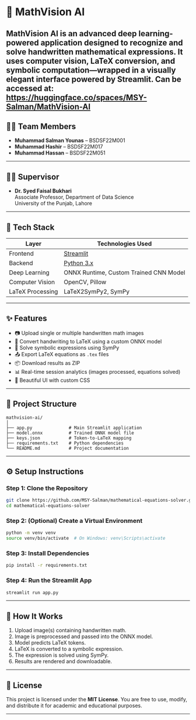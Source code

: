 # 🧠 MathVision AI

**MathVision AI** is an advanced deep learning-powered application designed to recognize and solve handwritten mathematical expressions. It uses computer vision, LaTeX conversion, and symbolic computation—wrapped in a visually elegant interface powered by **Streamlit**.
Can be accessed at: https://huggingface.co/spaces/MSY-Salman/MathVision-AI
---

## 👨‍💻 Team Members

- **Muhammad Salman Younas** – BSDSF22M001  
- **Muhammad Hashir** – BSDSF22M017  
- **Muhammad Hassan** – BSDSF22M051

---

## 👨‍🏫 Supervisor

- **Dr. Syed Faisal Bukhari**  
  Associate Professor, Department of Data Science  
  University of the Punjab, Lahore

---

## 🚀 Tech Stack

| Layer           | Technologies Used                            |
|------------------|----------------------------------------------|
| Frontend         | [Streamlit](https://streamlit.io/)           |
| Backend          | [Python 3.x](https://www.python.org/)        |
| Deep Learning    | ONNX Runtime, Custom Trained CNN Model       |
| Computer Vision  | OpenCV, Pillow                               |
| LaTeX Processing | LaTeX2SymPy2, SymPy                          |

---

## ✨ Features

- 📷 Upload single or multiple handwritten math images  
- 🤖 Convert handwriting to LaTeX using a custom ONNX model  
- 🧠 Solve symbolic expressions using SymPy  
- 📤 Export LaTeX equations as `.tex` files  
- 📦 Download results as ZIP  
- 📊 Real-time session analytics (images processed, equations solved)  
- 🎨 Beautiful UI with custom CSS  

---

## 📂 Project Structure

    mathvision-ai/
    │
    ├── app.py              # Main Streamlit application
    ├── model.onnx          # Trained ONNX model file
    ├── keys.json           # Token-to-LaTeX mapping
    ├── requirements.txt    # Python dependencies
    └── README.md           # Project documentation

---

## ⚙️ Setup Instructions

### Step 1: Clone the Repository

```bash
git clone https://github.com/MSY-Salman/mathematical-equations-solver.git
cd mathematical-equations-solver
````

### Step 2: (Optional) Create a Virtual Environment

```bash
python -m venv venv
source venv/bin/activate  # On Windows: venv\Scripts\activate
```

### Step 3: Install Dependencies

```bash
pip install -r requirements.txt
```

### Step 4: Run the Streamlit App

```bash
streamlit run app.py
```

---

## 🧠 How It Works

1. Upload image(s) containing handwritten math.
2. Image is preprocessed and passed into the ONNX model.
3. Model predicts LaTeX tokens.
4. LaTeX is converted to a symbolic expression.
5. The expression is solved using SymPy.
6. Results are rendered and downloadable.

---

## 📄 License

This project is licensed under the **MIT License**.
You are free to use, modify, and distribute it for academic and educational purposes.

---
